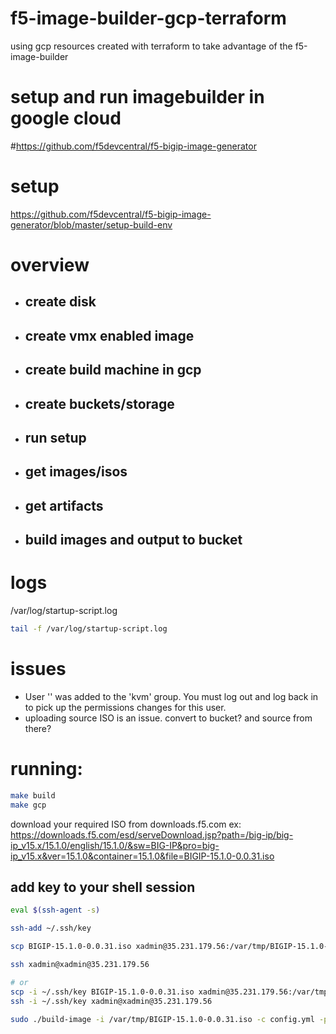 # f5-image-builder-gcp-terraform
using gcp resources created with terraform to take advantage of the f5-image-builder

# setup and run imagebuilder in google cloud

#https://github.com/f5devcentral/f5-bigip-image-generator

# setup
https://github.com/f5devcentral/f5-bigip-image-generator/blob/master/setup-build-env

# overview
- ## create disk
- ## create vmx enabled image
- ## create build machine in gcp
- ## create buckets/storage
- ## run setup
- ## get images/isos
- ## get artifacts
- ## build images and output to bucket

# logs
/var/log/startup-script.log
```bash
tail -f /var/log/startup-script.log
```

# issues
- User '' was added to the 'kvm' group.  You must log out and log back in to
  pick up the permissions changes for this user.
- uploading source ISO is an issue.
  convert to bucket? and source from there?

# running:
```bash
make build
make gcp
```
download your required ISO from downloads.f5.com
ex: https://downloads.f5.com/esd/serveDownload.jsp?path=/big-ip/big-ip_v15.x/15.1.0/english/15.1.0/&sw=BIG-IP&pro=big-ip_v15.x&ver=15.1.0&container=15.1.0&file=BIGIP-15.1.0-0.0.31.iso

add key to your shell session
-----------------------
```bash
eval $(ssh-agent -s)

ssh-add ~/.ssh/key

scp BIGIP-15.1.0-0.0.31.iso xadmin@35.231.179.56:/var/tmp/BIGIP-15.1.0-0.0.31.iso

ssh xadmin@xadmin@35.231.179.56

# or
scp -i ~/.ssh/key BIGIP-15.1.0-0.0.31.iso xadmin@35.231.179.56:/var/tmp/BIGIP-15.1.0-0.0.31.iso
ssh -i ~/.ssh/key xadmin@xadmin@35.231.179.56

sudo ./build-image -i /var/tmp/BIGIP-15.1.0-0.0.31.iso -c config.yml -p gce -m all -b 1 --log-level DEBUG
```